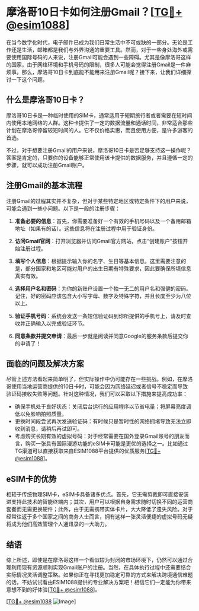 # 摩洛哥10日卡如何注册Gmail？[[TG💪+ @esim1088](https://t.me/s/esim1088)]

在当今数字化时代，电子邮件已成为我们日常生活中不可或缺的一部分。无论是工作还是生活，邮箱都是我们与外界沟通的重要工具。然而，对于一些身处海外或需要使用国际号码的人来说，注册Gmail可能会遇到一些障碍。尤其是像摩洛哥这样的国家，由于网络环境和手机号码的限制，很多人可能会觉得注册Gmail是一件麻烦事。那么，摩洛哥10日卡到底能不能用来注册Gmail呢？接下来，让我们详细探讨一下这个问题。

## 什么是摩洛哥10日卡？

摩洛哥10日卡是一种临时使用的SIM卡，通常适用于短期旅行者或者需要在短时间内使用本地网络的人群。这种卡提供了一定的数据流量和通话时间，非常适合那些计划在摩洛哥停留较短时间的人。它不仅价格实惠，而且使用方便，是许多游客的首选。

不过，对于想要注册Gmail的用户来说，摩洛哥10日卡是否足够支持这一操作呢？答案是肯定的，只要你的设备能够正常使用该卡提供的数据服务，并且遵循一定的步骤，就可以成功注册Gmail账户。

## 注册Gmail的基本流程

注册Gmail的过程其实并不复杂，但对于某些特定地区或特定条件下的用户来说，可能会遇到一些小问题。以下是一般的注册步骤：

1. **准备必要的信息**：首先，你需要准备好一个有效的手机号码以及一个备用邮箱地址（如果有的话）。这些信息将在注册过程中用于验证身份。

2. **访问Gmail官网**：打开浏览器并访问Gmail官方网站，点击“创建账户”按钮开始注册过程。

3. **填写个人信息**：根据提示输入你的名字、生日等基本信息。这里需要注意的是，部分国家和地区可能对用户的出生日期有特殊要求，因此要确保所填信息真实有效。

4. **选择用户名和密码**：为你的新账户设置一个独一无二的用户名和强健的密码。记住，好的密码应该包含大小写字母、数字及特殊字符，并且长度至少为八位以上。

5. **验证手机号码**：系统会发送一条短信验证码到你所提供的手机号上，请及时查收并正确输入以完成验证环节。

6. **同意条款并提交申请**：最后一步就是阅读并同意Google的服务条款后提交你的申请了！

## 面临的问题及解决方案

尽管上述方法看起来简单明了，但实际操作中仍可能存在一些挑战。例如，在摩洛哥使用当地运营商提供的10日卡时，可能会因为网络延迟或者信号不稳定而导致验证码接收失败等问题。针对这种情况，我们可以采取以下措施来提高成功率：

- 确保手机处于良好状态：关闭后台运行的应用程序以节省电量；将屏幕亮度调低以免影响拍照质量。
- 更换时间段尝试再次发送验证码：有时候只是暂时性的网络拥堵导致无法立即收到消息，请稍后再试即可。
- 考虑购买长期有效的虚拟号码：对于经常需要在国外登录Gmail账号的朋友而言，购买一张具有国际漫游功能的eSIM卡可能是更优的选择之一。比如通过TG渠道可以直接获取来自ESIM1088平台提供的优质服务[[TG💪+ @esim1088](https://t.me/s/esim1088)]。

## eSIM卡的优势

相较于传统物理SIM卡，eSIM卡具备诸多优点。首先，它无需剪裁即可直接安装进支持此技术的智能终端内；其次，用户可以根据自身需求随时切换不同的运营商套餐而无需更换硬件；此外，由于无需携带实体卡片，大大降低了遗失风险。对于经常往返于多个国家之间的商务人士而言，拥有这样一张灵活便捷的虚拟号码无疑将成为他们高效管理个人通讯录的一大助力。

## 结语

综上所述，即使是在摩洛哥这样一个看似较为封闭的市场环境下，仍然可以通过合理利用现有资源顺利实现Gmail账户的注册。当然，在具体执行过程中还需要结合实际情况灵活调整策略。如果你正在寻找更加稳定可靠的方式来解决跨境通信难题的话，不妨试试看由ESIM1088提供的专业解决方案吧！相信它们一定能为你带来意想不到的好体验[[TG💪+ @esim1088](https://t.me/s/esim1088)]。

[[TG💪+ @esim1088](https://t.me/s/esim1088) ![Image](https://i.postimg.cc/4NQfJmqS/Snipaste-2025-05-13-00-14-12.png)]